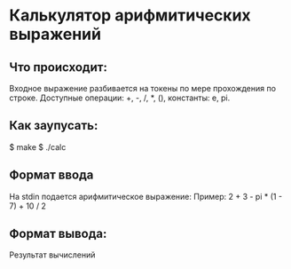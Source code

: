 # Калькулятор арифмитических выражений

## Что происходит:

Входное выражение разбивается на токены по мере прохождения по строке. 
Доступные операции: +, -, /, *, (), константы:  e, pi.

## Как заупусать:

$ make
$ ./calc

## Формат ввода

На stdin подается арифмитическое выражение:
Пример:
2 + 3 - pi * (1 - 7) + 10 / 2

## Формат вывода:

Результат вычислений
